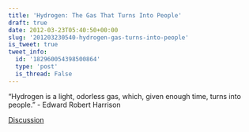```yaml
---
title: 'Hydrogen: The Gas That Turns Into People'
draft: true
date: 2012-03-23T05:40:50+00:00
slug: '201203230540-hydrogen-gas-turns-into-people'
is_tweet: true
tweet_info:
  id: '182960054398500864'
  type: 'post'
  is_thread: False
---
```




“Hydrogen is a light, odorless gas, which, given enough time, turns into people.” - Edward Robert Harrison

[Discussion](https://x.com/sytelus/status/182960054398500864)
